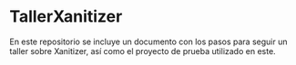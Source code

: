 # TallerXanitizer
En este repositorio se incluye un documento con los pasos para seguir un taller sobre Xanitizer, así como el proyecto de prueba utilizado en este.